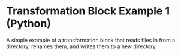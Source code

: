 # Transformation Block Example 1 (Python)
A simple example of a transformation block that reads files in from a directory, renames them, and writes them to a new directory.
